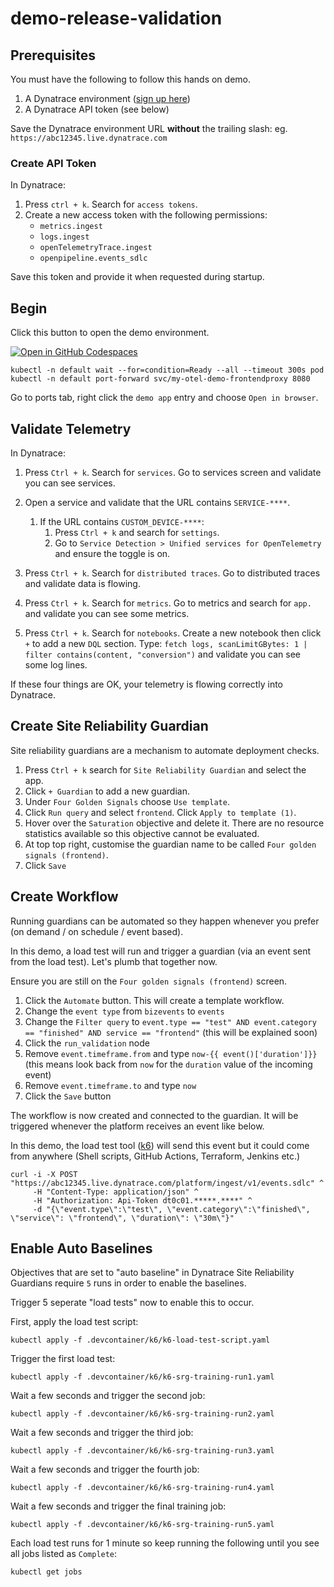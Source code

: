 # demo-release-validation

## Prerequisites

You must have the following to follow this hands on demo.

1. A Dynatrace environment ([sign up here](https://dynatrace.com/trial))
1. A Dynatrace API token (see below)

Save the Dynatrace environment URL **without** the trailing slash: eg. `https://abc12345.live.dynatrace.com`

### Create API Token
In Dynatrace:

1. Press `ctrl + k`. Search for `access tokens`.
1. Create a new access token with the following permissions:
   - `metrics.ingest`
   - `logs.ingest`
   - `openTelemetryTrace.ingest`
   - `openpipeline.events_sdlc`

Save this token and provide it when requested during startup.

## Begin

Click this button to open the demo environment.

[![Open in GitHub Codespaces](https://github.com/codespaces/badge.svg)](https://codespaces.new/dynatrace-perfclinics/demo-release-validation)

```
kubectl -n default wait --for=condition=Ready --all --timeout 300s pod
kubectl -n default port-forward svc/my-otel-demo-frontendproxy 8080
```

Go to ports tab, right click the `demo app` entry and choose `Open in browser`.

## Validate Telemetry

In Dynatrace:

1. Press `Ctrl + k`. Search for `services`. Go to services screen and validate you can see services.
1. Open a service and validate that the URL contains `SERVICE-****`.
    1. If the URL contains `CUSTOM_DEVICE-****`:
        1. Press `Ctrl + k` and search for `settings`.
        1. Go to `Service Detection > Unified services for OpenTelemetry` and ensure the toggle is on.

1. Press `Ctrl + k`. Search for `distributed traces`. Go to distributed traces and validate data is flowing.
1. Press `Ctrl + k`. Search for `metrics`. Go to metrics and search for `app.` and validate you can see some metrics.
1. Press `Ctrl + k`. Search for `notebooks`. Create a new notebook then click `+` to add a new `DQL` section. Type: `fetch logs, scanLimitGBytes: 1 | filter contains(content, "conversion")` and validate you can see some log lines.

If these four things are OK, your telemetry is flowing correctly into Dynatrace.

## Create Site Reliability Guardian

Site reliability guardians are a mechanism to automate deployment checks.

1. Press `Ctrl + k` search for `Site Reliability Guardian` and select the app.
1. Click `+ Guardian` to add a new guardian.
1. Under `Four Golden Signals` choose `Use template`.
1. Click `Run query` and select `frontend`. Click `Apply to template (1)`.
1. Hover over the `Saturation` objective and delete it. There are no resource statistics available so this objective cannot be evaluated.
1. At top top right, customise the guardian name to be called `Four golden signals (frontend)`.
1. Click `Save`

## Create Workflow

Running guardians can be automated so they happen whenever you prefer (on demand / on schedule / event based).

In this demo, a load test will run and trigger a guardian (via an event sent from the load test). Let's plumb that together now.

Ensure you are still on the `Four golden signals (frontend)` screen.

1. Click the `Automate` button. This will create a template workflow.
1. Change the `event type` from `bizevents` to `events`
1. Change the `Filter query` to `event.type == "test" AND event.category == "finished" AND service == "frontend"` (this will be explained soon)
1. Click the `run_validation` node
1. Remove `event.timeframe.from` and type `now-{{ event()['duration']}}` (this means look back from `now` for the `duration` value of the incoming event)
1. Remove `event.timeframe.to` and type `now`
1. Click the `Save` button

The workflow is now created and connected to the guardian. It will be triggered whenever the platform receives an event like below.

In this demo, the load test tool ([k6](https://k6.io)) will send this event but it could come from anywhere (Shell scripts, GitHub Actions, Terraform, Jenkins etc.)

```
curl -i -X POST "https://abc12345.live.dynatrace.com/platform/ingest/v1/events.sdlc" ^
     -H "Content-Type: application/json" ^
     -H "Authorization: Api-Token dt0c01.*****.****" ^
     -d "{\"event.type\":\"test\", \"event.category\":\"finished\", \"service\": \"frontend\", \"duration\": \"30m\"}"
```

## Enable Auto Baselines

Objectives that are set to "auto baseline" in Dynatrace Site Reliability Guardians require `5` runs in order to enable the baselines.

Trigger 5 seperate "load tests" now to enable this to occur.

First, apply the load test script:

```
kubectl apply -f .devcontainer/k6/k6-load-test-script.yaml
```

Trigger the first load test:

```
kubectl apply -f .devcontainer/k6/k6-srg-training-run1.yaml
```

Wait a few seconds and trigger the second job:

```
kubectl apply -f .devcontainer/k6/k6-srg-training-run2.yaml
```

Wait a few seconds and trigger the third job:

```
kubectl apply -f .devcontainer/k6/k6-srg-training-run3.yaml
```

Wait a few seconds and trigger the fourth job:

```
kubectl apply -f .devcontainer/k6/k6-srg-training-run4.yaml
```

Wait a few seconds and trigger the final training job:

```
kubectl apply -f .devcontainer/k6/k6-srg-training-run5.yaml
```

Each load test runs for 1 minute so keep running the following until you see all jobs listed as `Complete`:

```
kubectl get jobs
```
